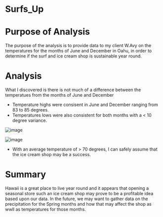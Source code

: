 # Surfs_Up

# Purpose of Analysis
The purpose of the analysis is to provide data to my client W.Avy on the temperatures for the months of June and December in Oahu,
in order to determine if the surf and ice cream shop is sustainable year round.

# Analysis
What I discovered is there is not much of a difference between the temperatues from the months of June and December
- Temperature highs were consisent in June and December ranging from 83 to 85 degrees.
- Temperatures lows were also consistent for both months with a < 10 degree variance.  

![image](https://user-images.githubusercontent.com/30275459/143725727-861268e9-69a9-4737-a0af-24a25d7848de.png)

![image](https://user-images.githubusercontent.com/30275459/143725772-3df07645-440a-4cd3-af49-55fd71c6969e.png)

- With an average temperature of > 70 degrees, I can safely assume that the ice cream shop may be a success.   

# Summary
Hawaii is a great place to live year round and it appears that opening a seasonal store such an ice cream shop may prove to be a profitable idea
based upon our data.
In the future, we may want to gather data on the precipitation for the Spring months and how that may affect the shop as wwll as temperatures for those months.  
